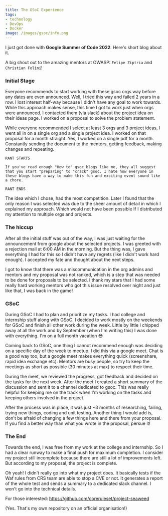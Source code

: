 ```yaml
---
title: The GSoC Experience
tags:
- technology
- DevOps
- Docker
image: /images/gsoc/info.png
---
```


I just got done with **Google Summer of Code 2022**. Here's short blog about it.

<!--more-->

A big shout out to the amazing mentors at OWASP: `Felipe Ziptria` and `Christian Folini`!

### Initial Stage

Everyone recommends to start working with these gsoc orgs way before any dates are even announced. Well, I tried this way and failed 2 years in a row. I lost interest half-way because I didn't have any goal to work towards. While this approach makes sense, this time I got to work just when orgs were announced. I contacted them (via slack) about the project idea on their ideas page. I worked on a proposal to solve the problem statement.

While everyone recommended I select at least 3 orgs and 3 project ideas, I went all in on a single org and a single project idea. I worked on that proposal for a month straight. Yes, I worked on a single pdf for a month. Constantly sending the document to the mentors, getting feedback, making changes and repeating.

```
RANT STARTS

If you've read enough "How to" gsoc blogs like me, they all suggest that you start "preparing" to "crack" gsoc. I hate how everyone in these blogs have a way to make this fun and exciting event sound like a chore. 

RANT ENDS
```

The idea which I chose, had the most competition. Later I found that the only reason I was selected was due to the sheer amount of detail in which I explained my approach. Which would not have been possible If I distributed my attention to multiple orgs and projects.

### The hiccup

After all the initial stuff was out of the way, I was just waiting for the announcement from google about the selected projects. I was greeted with a rejection mail at 6:00 AM in the morning. But the thing was, I gave everything I had for this so I didn't have any regrets (like I didn't work hard enough). I accepted my fate and thought about the next steps. 

I got to know that there was a miscommunication in the org admins and mentors and my proposal was not ranked, which is a step that was needed to be done for proposals to be selected. I thank my stars that I had some really hard working mentors who got this issue resolved over night and just like that, I was back in the game!

### GSoC

During GSoC I had to plan and prioritize my tasks. I had college and internship stuff along with GSoC. I decided to work mostly on the weekends for GSoC and finish all other work during the week. Little by little I chipped away at all the work and by September (when I'm writing this) I was done with everything. I'm on a full month vacation 😎

Coming back to GSoC, one thing I cannot recommend enough was deciding on a specific day of the week to meetup. I did this via a google meet. Chat is a good way too, but a google meet makes everything quick (screenshare, rapid idea exchange etc). Mentors are busy people, so try to keep the meetings as short as possible (30 minutes at max) to respect their time. 

During the meet, we reviewed the progress, got feedback and decided on the tasks for the next week. After the meet I created a short summary of the discussion and sent it to a channel dedicated to gsoc. This was really helpful for keeping me on the track when I'm working on the tasks and keeping others involved in the project.

After the process was in place, it was just ~3 months of researching, failing, trying new things, coding and unit testing. Another thing I would add is, don't be afraid of changing a few things here and there from your proposal. If you find a better way than what you wrote in the proposal, persue it! 

### The End

Towards the end, I was free from my work at the college and internship. So I had a clear runway to make a final push for maximum completion. I consider my project still incomplete because there are still a lot of improvements left. But according to my proposal, the project is complete.

Oh yeah! I didn't really go into what my project does. It basically tests if the Waf rules from CRS team are able to stop a CVE or not. It generates a report of the whole test and sends a summary to a dedicated slack channel. I won't go into the technical details. 

For those interested: https://github.com/coreruleset/project-seaweed

(Yes. That's my own repository on an official organisation!)


